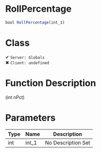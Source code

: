 # RollPercentage
```js
bool RollPercentage(int_1)
```
# Class
✔ `Server: Globals`  
✖ `Client: undefined`  

# Function Description
(int nPct)
# Parameters
Type|Name|Description
--|--|--
int|int_1|No Description Set
